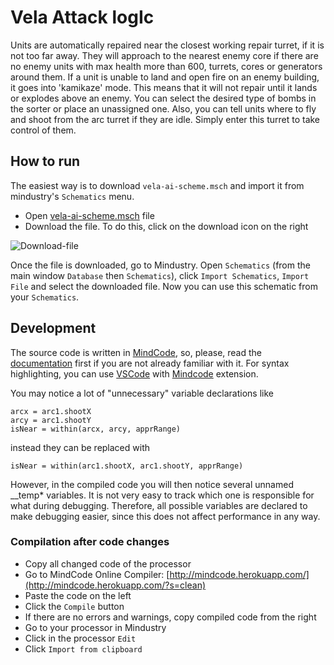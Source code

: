 # Vela Attack logIc
Units are automatically repaired near the closest working repair turret, if it is not too far away. They will approach to the nearest enemy core if there are no enemy units with max health more than 600, turrets, cores or generators around them. If a unit is unable to land and open fire on an enemy building, it goes into 'kamikaze' mode. This means that it will not repair until it lands or explodes above an enemy. You can select the desired type of bombs in the sorter or place an unassigned one. Also, you can tell units where to fly and shoot from the arc turret if they are idle. Simply enter this turret to take control of them.

## How to run
The easiest way is to download `vela-ai-scheme.msch` and import it from mindustry's `Schematics` menu.

- Open [vela-ai-scheme.msch](https://github.com/limonovthesecond2/vela-ai/blob/main/vela-ai-scheme.msch) file
- Download the file. To do this, click on the download icon on the right

![Download-file](https://github.com/limonovthesecond2/vela-ai/assets/118817903/0484e3a3-e2e8-4db2-988e-4a21613f59d6)

Once the file is downloaded, go to Mindustry. Open `Schematics` (from the main window `Database` then `Schematics`), click `Import Schematics`, `Import File` and select the downloaded file. Now you can use this schematic from your `Schematics`.

## Development
The source code is written in [MindCode](https://github.com/cardillan/mindcode), so, please, read the [documentation](https://github.com/cardillan/mindcode/blob/main/doc/syntax/SYNTAX.markdown) first if you are not already familiar with it. For syntax highlighting, you can use [VSCode](https://code.visualstudio.com/) with [Mindcode](https://marketplace.visualstudio.com/items?itemName=TomSchi.mindcode) extension.

You may notice a lot of "unnecessary" variable declarations like
```
arcx = arc1.shootX
arcy = arc1.shootY
isNear = within(arcx, arcy, apprRange)
```
instead they can be replaced with
```
isNear = within(arc1.shootX, arc1.shootY, apprRange)
```
However, in the compiled code you will then notice several unnamed __temp* variables. It is not very easy to track which one is responsible for what during debugging. Therefore, all possible variables are declared to make debugging easier, since this does not affect performance in any way.

### Compilation after code changes
- Copy all changed code of the processor
- Go to MindCode Online Compiler: [http://mindcode.herokuapp.com/](http://mindcode.herokuapp.com/?s=clean)
- Paste the code on the left
- Click the `Compile` button
- If there are no errors and warnings, copy compiled code from the right
- Go to your processor in Mindustry
- Click in the processor `Edit`
- Click `Import from clipboard`
